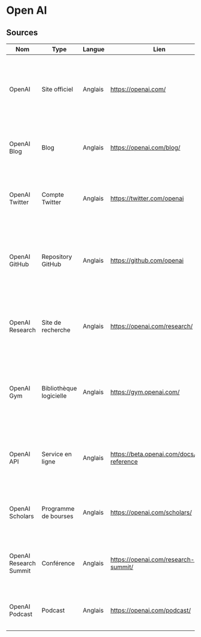 # Open AI

## Sources

| Nom | Type | Langue | Lien | Description | Tags | Note |
|-----|------|--------|------|-------------|------|------|
|OpenAI|Site officiel|Anglais|https://openai.com/|Site officiel d'OpenAI, contenant des informations sur l'entreprise et ses projets de recherche en intelligence artificielle|openai, intelligence artificielle, recherche|5/5|
|OpenAI Blog|Blog|Anglais|https://openai.com/blog/|Blog d'OpenAI, contenant des annonces et des mises à jour sur les projets de l'entreprise|openai, blog, mises à jour|4/5|
|OpenAI Twitter|Compte Twitter|Anglais|https://twitter.com/openai|Compte Twitter d'OpenAI, contenant des mises à jour et des annonces sur l'entreprise et ses projets|openai, twitter, mises à jour|4/5|
|OpenAI GitHub|Repository GitHub|Anglais|https://github.com/openai|Repository GitHub d'OpenAI, contenant le code source des projets de l'entreprise et les issues signalées par les utilisateurs|openai, github, code source|5/5|
|OpenAI Research|Site de recherche|Anglais|https://openai.com/research/|Site de recherche d'OpenAI, contenant des publications et des présentations sur les projets de recherche de l'entreprise|openai, recherche, publications|5/5|
|OpenAI Gym|Bibliothèque logicielle|Anglais|https://gym.openai.com/|Bibliothèque logicielle d'OpenAI pour la création de jeux de données et d'environnements de test pour les agents de renforcement|openai, gym, renforcement|4/5|
|OpenAI API|Service en ligne|Anglais|https://beta.openai.com/docs/api-reference|Service en ligne d'OpenAI permettant d'utiliser des modèles d'IA pré-entraînés dans vos propres applications|openai, api, modèles pré-entraînés|4/5|
|OpenAI Scholars|Programme de bourses|Anglais|https://openai.com/scholars/|Programme de bourses d'OpenAI pour les étudiants en intelligence artificielle|openai, bourses, intelligence artificielle|4/5|
|OpenAI Research Summit|Conférence|Anglais|https://openai.com/research-summit/|Conférence annuelle d'OpenAI sur les avancées de la recherche en intelligence artificielle|openai, conférence, recherche|5/5|
|OpenAI Podcast|Podcast|Anglais|https://openai.com/podcast/|Podcast d'OpenAI sur l'intelligence artificielle et ses applications|openai, podcast, recherche| 4/5|s